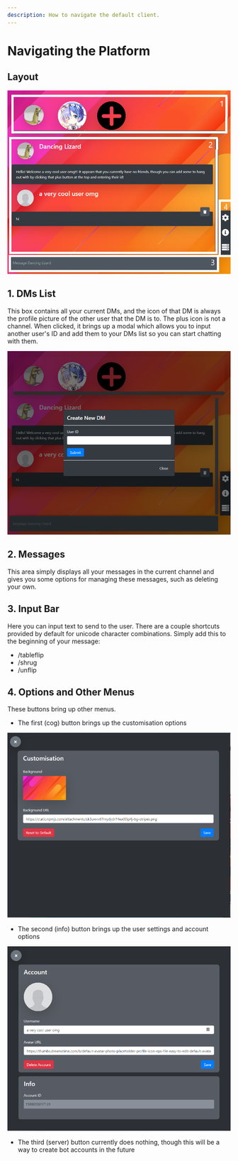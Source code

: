```yaml
---
description: How to navigate the default client.
---
```


# Navigating the Platform

## Layout

![](.gitbook/assets/demopagemc.png)

## 1. DMs List

This box contains all your current DMs, and the icon of that DM is always the profile picture of the other user that the DM is to. The plus icon is not a channel. When clicked, it brings up a modal which allows you to input another user's ID and add them to your DMs list so you can start chatting with them.  

![The modal for creating a new DM, which appears when the plus icon is clicked.](.gitbook/assets/unknown-4-.png)

## 2. Messages

This area simply displays all your messages in the current channel and gives you some options for managing these messages, such as deleting your own.

## 3. Input Bar

Here you can input text to send to the user. There are a couple shortcuts provided by default for unicode character combinations. Simply add this to the beginning of your message:

* /tableflip
* /shrug
* /unflip

## 4. Options and Other Menus

These buttons bring up other menus.

* The first \(cog\) button brings up the customisation options

![The customisation options currently allow you to change only the background image. This is only a client-side option too, so will not be saved across multiple devices.](.gitbook/assets/customisationoptionsmc.png)

* The second \(info\) button brings up the user settings and account options

![The account options and user settings allow you to change your username and avatar. The avatar must be cropped yourself as a square, else it will not look good. The bottom shows your user ID and allows people to chat to you.](.gitbook/assets/accountoptionsmc.png)

* The third \(server\) button currently does nothing, though this will be a way to create bot accounts in the future


